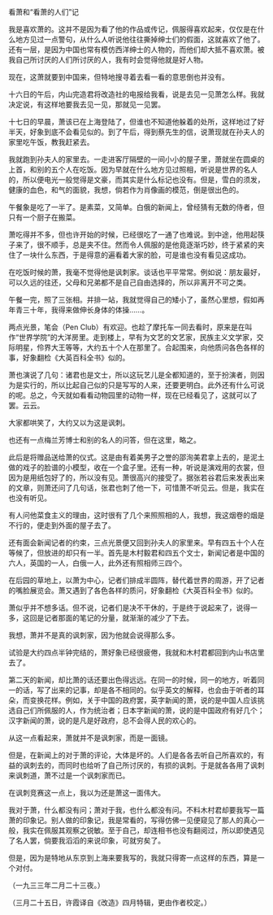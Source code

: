 看萧和“看萧的人们”记

  

我是喜欢萧的。这并不是因为看了他的作品或传记，佩服得喜欢起来，仅仅是在什么地方见过一点警句，从什么人听说他往往撕掉绅士们的假面，这就喜欢了他了。还有一层，是因为中国也常有模仿西洋绅士的人物的，而他们却大抵不喜欢萧。被我自己所讨厌的人们所讨厌的人，我有时会觉得他就是好人物。

现在，这萧就要到中国来，但特地搜寻着去看一看的意思倒也并没有。

十六日的午后，内山完造君将改造社的电报给我看，说是去见一见萧怎么样。我就决定说，有这样地要我去见一见，那就见一见罢。

十七日的早晨，萧该已在上海登陆了，但谁也不知道他躲着的处所，这样地过了好半天，好象到底不会看见似的。到了午后，得到蔡先生的信，说萧现就在孙夫人的家里吃午饭，教我赶紧去。

我就跑到孙夫人的家里去。一走进客厅隔壁的一间小小的屋子里，萧就坐在圆桌的上首，和别的五个人在吃饭。因为早就在什么地方见过照相，听说是世界的名人的，所以便电光一般觉得是文豪，而其实是什么标记也没有。但是，雪白的须发，健康的血色，和气的面貌，我想，倘若作为肖像画的模范，倒是很出色的。

午餐象是吃了一半了。是素菜，又简单。白俄的新闻上，曾经猜有无数的侍者，但只有一个厨子在搬菜。

萧吃得并不多，但也许开始的时候，已经很吃了一通了也难说。到中途，他用起筷子来了，很不顺手，总是夹不住。然而令人佩服的是他竟逐渐巧妙，终于紧紧的夹住了一块什么东西，于是得意的遍看着大家的脸，可是谁也没有看见这成功。

在吃饭时候的萧，我毫不觉得他是讽刺家。谈话也平平常常。例如说：朋友最好，可以久远的往还，父母和兄弟都不是自己自由选择的，所以非离开不可之类。

午餐一完，照了三张相。并排一站，我就觉得自己的矮小了，虽然心里想，假如再年青三十年，我得来做伸长身体的体操……。

两点光景，笔会（Pen Club）有欢迎。也趁了摩托车一同去看时，原来是在叫作“世界学院”的大洋房里。走到楼上，早有为文艺的文艺家，民族主义文学家，交际明星，伶界大王等等，大约五十个人在那里了。合起围来，向他质问各色各样的事，好象翻检《大英百科全书》似的。

萧也演说了几句：诸君也是文士，所以这玩艺儿是全都知道的，至于扮演者，则因为是实行的，所以比起自己似的只是写写的人来，还要更明白。此外还有什么可说的呢。总之，今天就如看看动物园里的动物一样，现在已经看见了，这就可以了罢。云云。

大家都哄笑了，大约又以为这是讽刺。

也还有一点梅兰芳博士和别的名人的问答，但在这里，略之。

此后是将赠品送给萧的仪式。这是由有着美男子之誉的邵洵美君拿上去的，是泥土做的戏子的脸谱的小模型，收在一个盒子里。还有一种，听说是演戏用的衣裳，但因为是用纸包好了的，所以没有见。萧很高兴的接受了。据张若谷君后来发表出来的文章，则萧还问了几句话，张君也刺了他一下，可惜萧不听见云。但是，我实在也没有听见。

有人问他菜食主义的理由，这时很有了几个来照照相的人，我想，我这烟卷的烟是不行的，便走到外面的屋子去了。

还有面会新闻记者的约束，三点光景便又回到孙夫人的家里来。早有四五十个人在等候了，但放进的却只有一半。首先是木村毅君和四五个文士，新闻记者是中国的六人，英国的一人，白俄一人，此外还有照相师三四个。

在后园的草地上，以萧为中心，记者们排成半圆阵，替代着世界的周游，开了记者的嘴脸展览会。萧又遇到了各色各样的质问，好象翻检《大英百科全书》似的。

萧似乎并不想多话。但不说，记者们是决不干休的，于是终于说起来了，说得一多，这回是记者那面的笔记的分量，就渐渐的减少了下去。

我想，萧并不是真的讽刺家，因为他就会说得那么多。

试验是大约四点半钟完结的，萧好象已经很疲倦，我就和木村君都回到内山书店里去了。

第二天的新闻，却比萧的话还要出色得远远。在同一的时候，同一的地方，听着同一的话，写了出来的记事，却是各不相同的。似乎英文的解释，也会由于听者的耳朵，而变换花样。例如，关于中国的政府罢，英字新闻的萧，说的是中国人应该挑选自己们所佩服的人，作为统治者；日本字新闻的萧，说的是中国政府有好几个；汉字新闻的萧，说的是凡是好政府，总不会得人民的欢心的。

从这一点看起来，萧就并不是讽刺家，而是一面镜。

但是，在新闻上的对于萧的评论，大体是坏的。人们是各各去听自己所喜欢的，有益的讽刺去的，而同时也给听了自己所讨厌的，有损的讽刺。于是就各各用了讽刺来讽刺道，萧不过是一个讽刺家而已。

在讽刺竞赛这一点上，我以为还是萧这一面伟大。

我对于萧，什么都没有问；萧对于我，也什么都没有问。不料木村君却要我写一篇萧的印象记。别人做的印象记，我是常看的，写得仿佛一见便窥见了那人的真心一般，我实在佩服其观察之锐敏。至于自己，却连相书也没有翻阅过，所以即使遇见了名人罢，倘要我滔滔的来说印象，可就穷矣了。

但是，因为是特地从东京到上海来要我写的，我就只得寄一点这样的东西，算是一个对付。

  

（一九三三年二月二十三夜。）

（三月二十五日，许霞译自《改造》四月特辑，更由作者校定。）